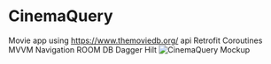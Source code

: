 # CinemaQuery
Movie app using https://www.themoviedb.org/ api
Retrofit
Coroutines
MVVM
Navigation
ROOM DB
Dagger Hilt
![CinemaQuery Mockup](https://user-images.githubusercontent.com/69019613/180884021-b05433eb-c88c-4555-8b06-450aa8bccf76.png)
